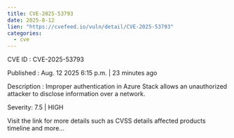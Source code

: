 ```yaml
--- 
title: CVE-2025-53793
date: 2025-8-12
lien: "https://cvefeed.io/vuln/detail/CVE-2025-53793"
categories:
  - cve
---
```


CVE ID : CVE-2025-53793

Published :  Aug. 12
2025
6:15 p.m. | 23 minutes ago

Description : Improper authentication in Azure Stack allows an unauthorized attacker to disclose information over a network.

Severity: 7.5 | HIGH

Visit the link for more details
such as CVSS details
affected products
timeline
and more...

